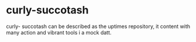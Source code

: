 # curly-succotash
curly- succotash can be described as the uptimes repository, it content with  many action and vibrant tools i a mock datt. 
